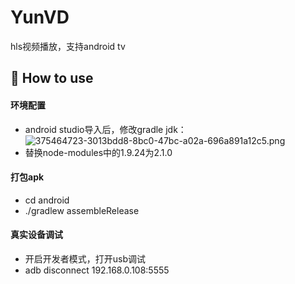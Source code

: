 # YunVD

hls视频播放，支持android tv

## 🚀 How to use

#### 环境配置

- android
  studio导入后，修改gradle
  jdk：![375464723-3013bdd8-8bc0-47bc-a02a-696a891a12c5.png](../../../Library/Group%20Containers/group.com.apple.notes/Accounts/A1850EBF-3AE8-4C87-80A6-F175D6BBD179/Media/4FA59660-71D1-4AAC-B88C-A7B73B671476/1_01C355C7-383F-4540-9470-1309B2A3099C/375464723-3013bdd8-8bc0-47bc-a02a-696a891a12c5.png)
- 替换node-modules中的1.9.24为2.1.0

#### 打包apk

- cd android
- ./gradlew assembleRelease

#### 真实设备调试

- 开启开发者模式，打开usb调试
- adb disconnect 192.168.0.108:5555
